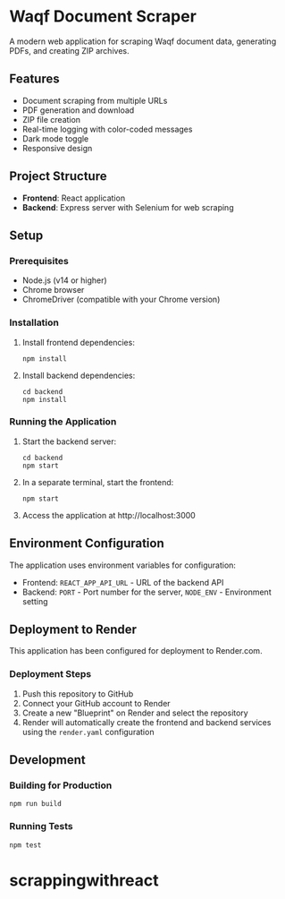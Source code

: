 # Waqf Document Scraper

A modern web application for scraping Waqf document data, generating PDFs, and creating ZIP archives.

## Features

- Document scraping from multiple URLs
- PDF generation and download
- ZIP file creation
- Real-time logging with color-coded messages
- Dark mode toggle
- Responsive design

## Project Structure

- **Frontend**: React application
- **Backend**: Express server with Selenium for web scraping

## Setup

### Prerequisites

- Node.js (v14 or higher)
- Chrome browser
- ChromeDriver (compatible with your Chrome version)

### Installation

1. Install frontend dependencies:
   ```
   npm install
   ```

2. Install backend dependencies:
   ```
   cd backend
   npm install
   ```

### Running the Application

1. Start the backend server:
   ```
   cd backend
   npm start
   ```

2. In a separate terminal, start the frontend:
   ```
   npm start
   ```

3. Access the application at http://localhost:3000

## Environment Configuration

The application uses environment variables for configuration:

- Frontend: `REACT_APP_API_URL` - URL of the backend API
- Backend: `PORT` - Port number for the server, `NODE_ENV` - Environment setting

## Deployment to Render

This application has been configured for deployment to Render.com.

### Deployment Steps

1. Push this repository to GitHub
2. Connect your GitHub account to Render
3. Create a new "Blueprint" on Render and select the repository
4. Render will automatically create the frontend and backend services using the `render.yaml` configuration

## Development

### Building for Production

```
npm run build
```

### Running Tests

```
npm test
```
# scrappingwithreact
